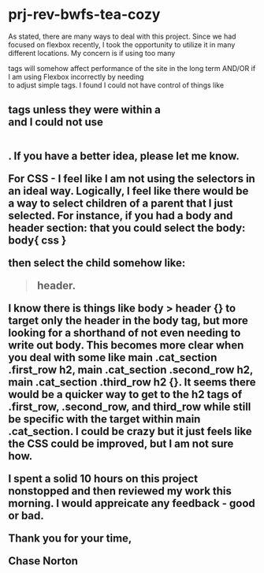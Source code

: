 # prj-rev-bwfs-tea-cozy

As stated, there are many ways to deal with this project.  Since we had focused on flexbox recently, I took the opportunity to utilize it in many different locations. My concern is if using too many <div> tags will somehow affect performance of the site in the long term AND/OR if I am using Flexbox incorrectly by needing <div> to adjust simple tags.  I found I could not have control of things like <h2> tags unless they were within a <div> and I could not use <span><h2></h2></span>.  If you have a better idea, please let me know.

For CSS - I feel like I am not using the selectors in an ideal way. Logically, I feel like there would be a way to select children of a parent that I just selected. For instance, if you had a body and header section: that you could select the body:
body{
css
}

then select the child somehow like:

> header. 

I know there is things like body > header {} to target only the header in the body tag, but more looking for a shorthand of not even needing to write out body.  This becomes more clear when you deal with some like main .cat_section .first_row h2, main .cat_section .second_row h2, main .cat_section .third_row h2 {}.  It seems there would be a quicker way to get to the h2 tags of .first_row, .second_row, and third_row while still be specific with the target within main .cat_section.
I could be crazy but it just feels like the CSS could be improved, but I am not sure how.

I spent a solid 10 hours on this project nonstopped and then reviewed my work this morning. I would appreicate any feedback - good or bad. 

Thank you for your time,

Chase Norton
